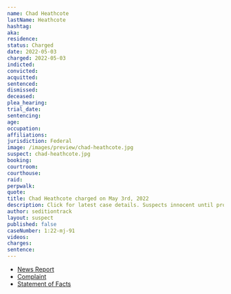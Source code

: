 ```yaml
---
name: Chad Heathcote
lastName: Heathcote
hashtag:
aka:
residence:
status: Charged
date: 2022-05-03
charged: 2022-05-03
indicted:
convicted:
acquitted:
sentenced:
dismissed:
deceased:
plea_hearing:
trial_date:
sentencing:
age:
occupation:
affiliations:
jurisdiction: Federal
image: /images/preview/chad-heathcote.jpg
suspect: chad-heathcote.jpg
booking:
courtroom:
courthouse:
raid:
perpwalk:
quote:
title: Chad Heathcote charged on May 3rd, 2022
description: Click for latest case details. Suspects innocent until proven guilty.
author: seditiontrack
layout: suspect
published: false
caseNumber: 1:22-mj-91
videos:
charges:
sentence:
---
```

- [News Report]()
- [Complaint](https://www.justice.gov/usao-dc/case-multi-defendant/file/1499041/download)
- [Statement of Facts](https://www.justice.gov/usao-dc/case-multi-defendant/file/1499046/download)
